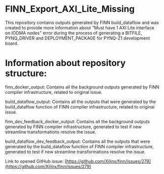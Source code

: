# FINN_Export_AXI_Lite_Missing

This repository contains outputs generated by FINN build_dataflow and was created to provide more information about
"Must have 1 AXI Lite interface on IODMA nodes" error during the process of generating a BITFILE, PYNQ_DRIVER and
DEPLOYMENT_PACKAGE for PYNQ-Z1 development board.

# Information about repository structure:

finn_docker_output: Contains all the background outputs generated by FINN compiler infrastructure, related to original issue.

build_dataflow_output: Contains all the outputs that were generated by the build_dataflow function of FINN compiler infrastructure, related to original issue.

finn_dev_feedback_docker_output: Contains all the background outputs generated by FINN compiler infrastructure, generated to test if new streamline transformations resolve the issue.

build_dataflow_dev_feedback_output: Contains all the outputs that were generated by the build_dataflow function of FINN compiler infrastructure, generated to test if new streamline transformations resolve the issue.

Link to opened GitHub issue:
[https://github.com/Xilinx/finn/issues/279](https://github.com/Xilinx/finn/issues/279)
